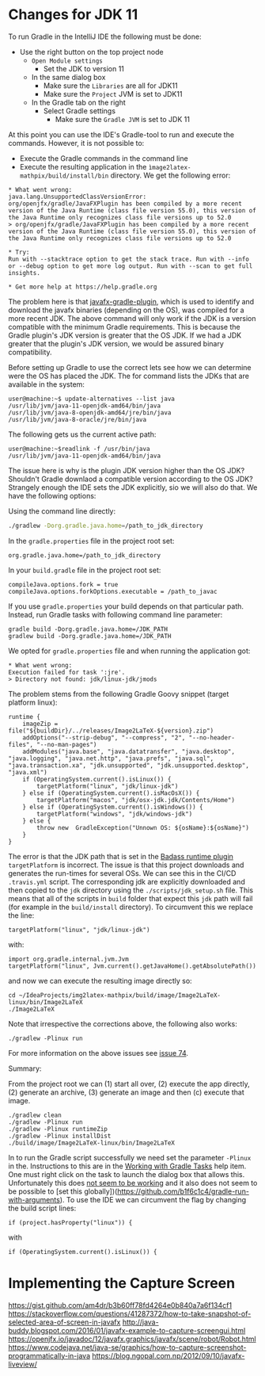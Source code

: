 
# Changes for JDK 11

To run Gradle in the IntelliJ IDE the following must be done:

* Use the right button on the top project node
  * `Open Module settings`
    * Set the JDK to version 11
  * In the same dialog box
    * Make sure the `Libraries` are all for JDK11
    * Make sure the `Project` JVM is set to JDK11
  * In the Gradle tab on the right
    * Select Gradle settings
      * Make sure the `Gradle JVM` is set to JDK 11

At this point you can use the IDE's Gradle-tool to run and execute the 
commands. However, it is not possible to:

* Execute the Gradle commands in the command line
* Execute the resulting application in the `ìmage2latex-mathpix/build/install/bin` 
directory. We get the following error: 

```
* What went wrong:
java.lang.UnsupportedClassVersionError: org/openjfx/gradle/JavaFXPlugin has been compiled by a more recent version of the Java Runtime (class file version 55.0), this version of the Java Runtime only recognizes class file versions up to 52.0
> org/openjfx/gradle/JavaFXPlugin has been compiled by a more recent version of the Java Runtime (class file version 55.0), this version of the Java Runtime only recognizes class file versions up to 52.0

* Try:
Run with --stacktrace option to get the stack trace. Run with --info or --debug option to get more log output. Run with --scan to get full insights.

* Get more help at https://help.gradle.org
```

The problem here is that [javafx-gradle-plugin](https://github.com/openjfx/javafx-gradle-plugin),
which is used to identify and download the javafx binaries (depending on the 
OS), was compiled for a more recent JDK. The above command will only work if 
the JDK is a version compatible with the minimum Gradle requirements. This is 
because the Gradle plugin's JDK version is greater that the OS JDK. If we had 
a JDK greater that the plugin's JDK version, we would be assured binary 
compatibility. 
    
Before setting up Gradle to use the correct lets see how we can determine 
were the OS has placed the JDK. The for command lists the JDKs that are 
available in the system:

```
user@machine:~$ update-alternatives --list java
/usr/lib/jvm/java-11-openjdk-amd64/bin/java
/usr/lib/jvm/java-8-openjdk-amd64/jre/bin/java
/usr/lib/jvm/java-8-oracle/jre/bin/java
```  

The following gets us the current active path:

```
user@machine:~$readlink -f /usr/bin/java
/usr/lib/jvm/java-11-openjdk-amd64/bin/java
``` 

The issue here is why is the plugin JDK version higher than the OS JDK? 
Shouldn't Gradle downlaod a compatible version according to the OS JDK?
Strangely enough the IDE sets the JDK explicitly, sio we will also do that.
We have the following options:

Using the command line directly:    
```bash
./gradlew -Dorg.gradle.java.home=/path_to_jdk_directory
```

In the `gradle.properties` file in the project root set:
```
org.gradle.java.home=/path_to_jdk_directory
```

In your `build.gradle` file in the project root set:
```
compileJava.options.fork = true
compileJava.options.forkOptions.executable = /path_to_javac
```

If you use `gradle.properties` your build depends on that particular 
path. Instead, run Gradle tasks with following command line parameter:
```
gradle build -Dorg.gradle.java.home=/JDK_PATH
gradlew build -Dorg.gradle.java.home=/JDK_PATH
```

We opted for `gradle.properties` file and when running the application got:

```
* What went wrong:
Execution failed for task ':jre'.
> Directory not found: jdk/linux-jdk/jmods
```

The problem stems from the following Gradle Goovy snippet (target platform 
linux):  

```
runtime {
    imageZip = file("${buildDir}/../releases/Image2LaTeX-${version}.zip")
    addOptions("--strip-debug", "--compress", "2", "--no-header-files", "--no-man-pages")
    addModules("java.base", "java.datatransfer", "java.desktop", "java.logging", "java.net.http", "java.prefs", "java.sql", "java.transaction.xa", "jdk.unsupported", "jdk.unsupported.desktop", "java.xml")
    if (OperatingSystem.current().isLinux()) {
        targetPlatform("linux", "jdk/linux-jdk")
    } else if (OperatingSystem.current().isMacOsX()) {
        targetPlatform("macos", "jdk/osx-jdk.jdk/Contents/Home")
    } else if (OperatingSystem.current().isWindows()) {
        targetPlatform("windows", "jdk/windows-jdk")
    } else {
        throw new  GradleException("Unnown OS: ${osName}:${osName}")
    }
}
```

The error is that the JDK path that is set in the [Badass runtime plugin](https://github.com/beryx/badass-runtime-plugin)
`targetPlatform` is incorrect. The issue is that this project downloads and
generates the run-times for several OSs. We can see this in the CI/CD 
`.travis.yml` script. The corresponding jdk are explicitly downloaded and then
copied to the `jdk` directory using the `./scripts/jdk_setup.sh` file. This 
means that all of the scripts in `build` folder that expect this `jdk` path 
will fail (for example in the `build/install` directory). To circumvent this we
replace the line: 
  
    targetPlatform("linux", "jdk/linux-jdk")
with:

    import org.gradle.internal.jvm.Jvm
    targetPlatform("linux", Jvm.current().getJavaHome().getAbsolutePath())

and now we can execute the resulting image directly so:

```
cd ~/IdeaProjects/img2latex-mathpix/build/image/Image2LaTeX-linux/bin/Image2LaTeX
./Image2LaTeX
```

Note that irrespective the corrections above, the following also works: 

```
./gradlew -Plinux run
```

For more information on the above issues see [issue 74](https://github.com/blaisewang/img2latex-mathpix/issues/74).

Summary:

From the project root we can (1) start all over, (2) execute the app directly, 
(2) generate an archive, (3) generate an image and then (c) execute that image.  
       
```
./gradlew clean
./gradlew -Plinux run
./gradlew -Plinux runtimeZip
./gradlew -Plinux installDist
./build/image/Image2LaTeX-linux/bin/Image2LaTeX
```

In to run the Gradle script successfully we need set the parameter `-Plinux` in
the. Instructions to this are in the [Working with Gradle Tasks](https://www.jetbrains.com/help/idea/work-with-gradle-tasks.html)
help item. One must right click on the task to launch the dialog box that 
allows this. Unfortunately this does [not seem to be working](https://youtrack.jetbrains.com/issue/IDEA-202704)
and it also does not seem to be possible to [set this globally])(https://github.com/b1f6c1c4/gradle-run-with-arguments).
To use the IDE we can circumvent the flag by changing the build script lines:

    if (project.hasProperty("linux")) {
  
with   

    if (OperatingSystem.current().isLinux()) {

# Implementing the Capture Screen

https://gist.github.com/am4dr/b3b60ff78fd4264e0b840a7a6f134cf1
https://stackoverflow.com/questions/41287372/how-to-take-snapshot-of-selected-area-of-screen-in-javafx
http://java-buddy.blogspot.com/2016/01/javafx-example-to-capture-screengui.html
https://openjfx.io/javadoc/12/javafx.graphics/javafx/scene/robot/Robot.html
https://www.codejava.net/java-se/graphics/how-to-capture-screenshot-programmatically-in-java
https://blog.ngopal.com.np/2012/09/10/javafx-liveview/

